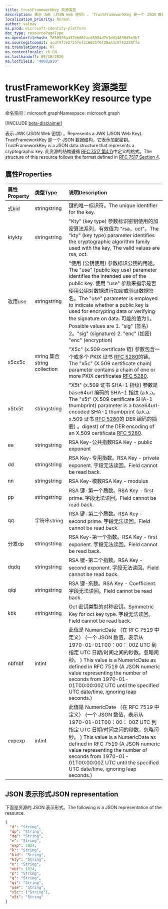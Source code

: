 ```yaml
---
title: trustFrameworkKey 资源类型
description: 表示 JWK (JSON Web 密钥) 。 TrustFrameworkKey 是一个 JSON 数据结构，它表示加密密钥。 此资源的结构遵循 RFC 7517 第4节中定义的格式。
localization_priority: Normal
author: valnav
ms.prod: microsoft-identity-platform
doc_type: resourcePageType
ms.openlocfilehash: 7650976a437eb862acd5994d7e1dd14830d5e3b7
ms.sourcegitcommit: acdf972e2f25fef2c6855f6f28a63c0762228ffa
ms.translationtype: MT
ms.contentlocale: zh-CN
ms.lasthandoff: 09/18/2020
ms.locfileid: "48083930"
---
```

# <a name="trustframeworkkey-resource-type"></a><span data-ttu-id="9c736-105">trustFrameworkKey 资源类型</span><span class="sxs-lookup"><span data-stu-id="9c736-105">trustFrameworkKey resource type</span></span>

<span data-ttu-id="9c736-106">命名空间：microsoft.graph</span><span class="sxs-lookup"><span data-stu-id="9c736-106">Namespace: microsoft.graph</span></span>

[!INCLUDE [beta-disclaimer](../../includes/beta-disclaimer.md)]

<span data-ttu-id="9c736-107">表示 JWK (JSON Web 密钥) 。</span><span class="sxs-lookup"><span data-stu-id="9c736-107">Represents a JWK (JSON Web Key).</span></span> <span data-ttu-id="9c736-108">TrustFrameworkKey 是一个 JSON 数据结构，它表示加密密钥。</span><span class="sxs-lookup"><span data-stu-id="9c736-108">TrustFrameworkKey is a JSON data structure that represents a cryptographic key.</span></span> <span data-ttu-id="9c736-109">此资源的结构遵循 [RFC 7517 第4节](https://tools.ietf.org/html/rfc7517#section-4)中定义的格式。</span><span class="sxs-lookup"><span data-stu-id="9c736-109">The structure of this resource follows the format defined in [RFC 7517 Section 4](https://tools.ietf.org/html/rfc7517#section-4).</span></span>

## <a name="properties"></a><span data-ttu-id="9c736-110">属性</span><span class="sxs-lookup"><span data-stu-id="9c736-110">Properties</span></span>

| <span data-ttu-id="9c736-111">属性</span><span class="sxs-lookup"><span data-stu-id="9c736-111">Property</span></span>     | <span data-ttu-id="9c736-112">类型</span><span class="sxs-lookup"><span data-stu-id="9c736-112">Type</span></span>        | <span data-ttu-id="9c736-113">说明</span><span class="sxs-lookup"><span data-stu-id="9c736-113">Description</span></span> |
|:-------------|:------------|:------------|
| <span data-ttu-id="9c736-114">式</span><span class="sxs-lookup"><span data-stu-id="9c736-114">kid</span></span> | <span data-ttu-id="9c736-115">string</span><span class="sxs-lookup"><span data-stu-id="9c736-115">string</span></span> | <span data-ttu-id="9c736-116">键的唯一标识符。</span><span class="sxs-lookup"><span data-stu-id="9c736-116">The unique identifier for the key.</span></span>   |
| <span data-ttu-id="9c736-117">kty</span><span class="sxs-lookup"><span data-stu-id="9c736-117">kty</span></span> | <span data-ttu-id="9c736-118">string</span><span class="sxs-lookup"><span data-stu-id="9c736-118">string</span></span> | <span data-ttu-id="9c736-119">"Kty" (key type) 参数标识密钥使用的加密算法系列，有效值为 "rsa，oct"。</span><span class="sxs-lookup"><span data-stu-id="9c736-119">The "kty" (key type) parameter identifies the cryptographic algorithm family used with the key, The valid values are rsa, oct.</span></span> |
| <span data-ttu-id="9c736-120">改用</span><span class="sxs-lookup"><span data-stu-id="9c736-120">use</span></span> | <span data-ttu-id="9c736-121">string</span><span class="sxs-lookup"><span data-stu-id="9c736-121">string</span></span> | <span data-ttu-id="9c736-122">"使用 (公钥使用) 参数标识公钥的用途。</span><span class="sxs-lookup"><span data-stu-id="9c736-122">The "use" (public key use) parameter identifies the intended use of the public key.</span></span>  <span data-ttu-id="9c736-123">使用 "use" 参数来指示是否使用公钥对数据进行加密或验证数据签名。</span><span class="sxs-lookup"><span data-stu-id="9c736-123">The "use" parameter is employed to indicate whether a public key is used for encrypting data or verifying the signature on data.</span></span> <span data-ttu-id="9c736-124">可能的值为1。</span><span class="sxs-lookup"><span data-stu-id="9c736-124">Possible values are    1.</span></span> <span data-ttu-id="9c736-125">"sig" (签名) 2。</span><span class="sxs-lookup"><span data-stu-id="9c736-125">"sig" (signature)    2.</span></span>  <span data-ttu-id="9c736-126">"enc" (加密) </span><span class="sxs-lookup"><span data-stu-id="9c736-126">"enc" (encryption)</span></span>   |
| <span data-ttu-id="9c736-127">x5c</span><span class="sxs-lookup"><span data-stu-id="9c736-127">x5c</span></span> | <span data-ttu-id="9c736-128">string 集合</span><span class="sxs-lookup"><span data-stu-id="9c736-128">string collection</span></span> | <span data-ttu-id="9c736-129">"X5c" (x.509 certificate 链) 参数包含一个或多个 PKIX 证书 [RFC 5280](https://tools.ietf.org/html/rfc5280)的链。</span><span class="sxs-lookup"><span data-stu-id="9c736-129">The "x5c" (X.509 certificate chain) parameter contains a chain of one or more PKIX certificates [RFC 5280](https://tools.ietf.org/html/rfc5280).</span></span> |
| <span data-ttu-id="9c736-130">x5t</span><span class="sxs-lookup"><span data-stu-id="9c736-130">x5t</span></span> | <span data-ttu-id="9c736-131">string</span><span class="sxs-lookup"><span data-stu-id="9c736-131">string</span></span> | <span data-ttu-id="9c736-132">"X5t" (x.509 证书 SHA-1 指纹) 参数是 base64url 编码的 SHA-1 指纹 (a.k.a。</span><span class="sxs-lookup"><span data-stu-id="9c736-132">The "x5t" (X.509 certificate SHA-1 thumbprint) parameter is a base64url-encoded SHA-1 thumbprint (a.k.a.</span></span> <span data-ttu-id="9c736-133">x.509 证书 [RFC 5280](https://tools.ietf.org/html/rfc5280)的 DER 编码的摘要) 。</span><span class="sxs-lookup"><span data-stu-id="9c736-133">digest) of the DER encoding of an X.509 certificate [RFC 5280](https://tools.ietf.org/html/rfc5280).</span></span> |
| <span data-ttu-id="9c736-134">e</span><span class="sxs-lookup"><span data-stu-id="9c736-134">e</span></span> | <span data-ttu-id="9c736-135">string</span><span class="sxs-lookup"><span data-stu-id="9c736-135">string</span></span> | <span data-ttu-id="9c736-136">RSA Key-公共指数</span><span class="sxs-lookup"><span data-stu-id="9c736-136">RSA Key - public exponent</span></span> |
| <span data-ttu-id="9c736-137">d</span><span class="sxs-lookup"><span data-stu-id="9c736-137">d</span></span>| <span data-ttu-id="9c736-138">string</span><span class="sxs-lookup"><span data-stu-id="9c736-138">string</span></span> | <span data-ttu-id="9c736-139">RSA Key-专用指数。</span><span class="sxs-lookup"><span data-stu-id="9c736-139">RSA Key - private exponent.</span></span> <span data-ttu-id="9c736-140">字段无法读回。</span><span class="sxs-lookup"><span data-stu-id="9c736-140">Field cannot be read back.</span></span> |
| <span data-ttu-id="9c736-141">n</span><span class="sxs-lookup"><span data-stu-id="9c736-141">n</span></span> | <span data-ttu-id="9c736-142">string</span><span class="sxs-lookup"><span data-stu-id="9c736-142">string</span></span> | <span data-ttu-id="9c736-143">RSA Key-模数</span><span class="sxs-lookup"><span data-stu-id="9c736-143">RSA Key - modulus</span></span> |
| <span data-ttu-id="9c736-144">p</span><span class="sxs-lookup"><span data-stu-id="9c736-144">p</span></span> | <span data-ttu-id="9c736-145">string</span><span class="sxs-lookup"><span data-stu-id="9c736-145">string</span></span> | <span data-ttu-id="9c736-146">RSA 键-第一个质数。</span><span class="sxs-lookup"><span data-stu-id="9c736-146">RSA Key - first prime.</span></span> <span data-ttu-id="9c736-147">字段无法读回。</span><span class="sxs-lookup"><span data-stu-id="9c736-147">Field cannot be read back.</span></span> |
| <span data-ttu-id="9c736-148">q</span><span class="sxs-lookup"><span data-stu-id="9c736-148">q</span></span> | <span data-ttu-id="9c736-149">字符串</span><span class="sxs-lookup"><span data-stu-id="9c736-149">string</span></span> | <span data-ttu-id="9c736-150">RSA 键-第二个质数。</span><span class="sxs-lookup"><span data-stu-id="9c736-150">RSA Key - second prime.</span></span> <span data-ttu-id="9c736-151">字段无法读回。</span><span class="sxs-lookup"><span data-stu-id="9c736-151">Field cannot be read back.</span></span> |
| <span data-ttu-id="9c736-152">分发</span><span class="sxs-lookup"><span data-stu-id="9c736-152">dp</span></span> | <span data-ttu-id="9c736-153">string</span><span class="sxs-lookup"><span data-stu-id="9c736-153">string</span></span> | <span data-ttu-id="9c736-154">RSA Key-第一个指数。</span><span class="sxs-lookup"><span data-stu-id="9c736-154">RSA Key - first exponent.</span></span> <span data-ttu-id="9c736-155">字段无法读回。</span><span class="sxs-lookup"><span data-stu-id="9c736-155">Field cannot be read back.</span></span> |
| <span data-ttu-id="9c736-156">dq</span><span class="sxs-lookup"><span data-stu-id="9c736-156">dq</span></span> | <span data-ttu-id="9c736-157">string</span><span class="sxs-lookup"><span data-stu-id="9c736-157">string</span></span> | <span data-ttu-id="9c736-158">RSA 键-第二个指数。</span><span class="sxs-lookup"><span data-stu-id="9c736-158">RSA Key - second exponent.</span></span> <span data-ttu-id="9c736-159">字段无法读回。</span><span class="sxs-lookup"><span data-stu-id="9c736-159">Field cannot be read back.</span></span> |
| <span data-ttu-id="9c736-160">qi</span><span class="sxs-lookup"><span data-stu-id="9c736-160">qi</span></span> | <span data-ttu-id="9c736-161">string</span><span class="sxs-lookup"><span data-stu-id="9c736-161">string</span></span> | <span data-ttu-id="9c736-162">RSA 键-系数。</span><span class="sxs-lookup"><span data-stu-id="9c736-162">RSA Key - Coefficient.</span></span> <span data-ttu-id="9c736-163">字段无法读回。</span><span class="sxs-lookup"><span data-stu-id="9c736-163">Field cannot be read back.</span></span> |
| <span data-ttu-id="9c736-164">kb</span><span class="sxs-lookup"><span data-stu-id="9c736-164">k</span></span> | <span data-ttu-id="9c736-165">string</span><span class="sxs-lookup"><span data-stu-id="9c736-165">string</span></span> | <span data-ttu-id="9c736-166">Oct 密钥类型的对称密钥。</span><span class="sxs-lookup"><span data-stu-id="9c736-166">Symmetric Key for oct key type.</span></span> <span data-ttu-id="9c736-167">字段无法读回。</span><span class="sxs-lookup"><span data-stu-id="9c736-167">Field cannot be read back.</span></span>   |
| <span data-ttu-id="9c736-168">nbf</span><span class="sxs-lookup"><span data-stu-id="9c736-168">nbf</span></span> | <span data-ttu-id="9c736-169">int</span><span class="sxs-lookup"><span data-stu-id="9c736-169">int</span></span> | <span data-ttu-id="9c736-170">此值是 NumericDate （在 RFC 7519 中定义） (一个 JSON 数值，表示从 1970-01-01T00：00： 00Z UTC 到指定 UTC 日期/时间之间的秒数，忽略闰秒。 ) </span><span class="sxs-lookup"><span data-stu-id="9c736-170">This value is a NumericDate as defined in RFC 7519 (A JSON numeric value representing the number of seconds from 1970-01-01T00:00:00Z UTC until the specified UTC date/time, ignoring leap seconds.)</span></span> |
| <span data-ttu-id="9c736-171">exp</span><span class="sxs-lookup"><span data-stu-id="9c736-171">exp</span></span> | <span data-ttu-id="9c736-172">int</span><span class="sxs-lookup"><span data-stu-id="9c736-172">int</span></span> | <span data-ttu-id="9c736-173">此值是 NumericDate （在 RFC 7519 中定义） (一个 JSON 数值，表示从 1970-01-01T00：00： 00Z UTC 到指定 UTC 日期/时间之间的秒数，忽略闰秒。 ) </span><span class="sxs-lookup"><span data-stu-id="9c736-173">This value is a NumericDate as defined in RFC 7519 (A JSON numeric value representing the number of seconds from 1970-01-01T00:00:00Z UTC until the specified UTC date/time, ignoring leap seconds.)</span></span> |



## <a name="json-representation"></a><span data-ttu-id="9c736-174">JSON 表示形式</span><span class="sxs-lookup"><span data-stu-id="9c736-174">JSON representation</span></span>

<span data-ttu-id="9c736-175">下面是资源的 JSON 表示形式。</span><span class="sxs-lookup"><span data-stu-id="9c736-175">The following is a JSON representation of the resource.</span></span>

<!-- {
  "blockType": "resource",
  "optionalProperties": [

  ],
  "@odata.type": "microsoft.graph.trustFrameworkKey",
  "baseType": null
}-->

```json
{
  "d": "String",
  "dp": "String",
  "dq": "String",
  "e": "String",
  "exp": 1024,
  "k": "String",
  "kid": "String",
  "kty": "String",
  "n": "String",
  "nbf": 1024,
  "p": "String",
  "q": "String",
  "qi": "String",
  "use": "String",
  "x5c": ["String"],
  "x5t": "String"
}
```

<!-- uuid: 16cd6b66-4b1a-43a1-adaf-3a886856ed98
2019-02-04 14:57:30 UTC -->
<!-- {
  "type": "#page.annotation",
  "description": "trustFrameworkKey resource",
  "keywords": "",
  "section": "documentation",
  "tocPath": ""
}-->



